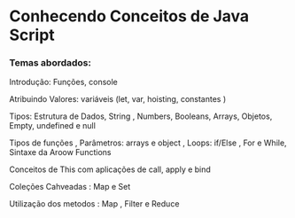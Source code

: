 <h1>Conhecendo Conceitos de Java Script</h1>
<h3>Temas abordados:</h3>
<p>Introdução: Funções, console</p>
<p>Atribuindo Valores: variáveis (let, var, hoisting, constantes  )</p>
<p>Tipos: Estrutura de Dados, String , Numbers, Booleans, Arrays, Objetos, Empty, undefined e null</p>
<p>Tipos de funções , Parâmetros: arrays e object , Loops: if/Else , For e While, Sintaxe da Aroow Functions </p>
<p>Conceitos de This com aplicações de call, apply e bind </p>
<p>Coleções Cahveadas : Map e Set</p>
<p>Utilização dos metodos : Map , Filter e Reduce</p>